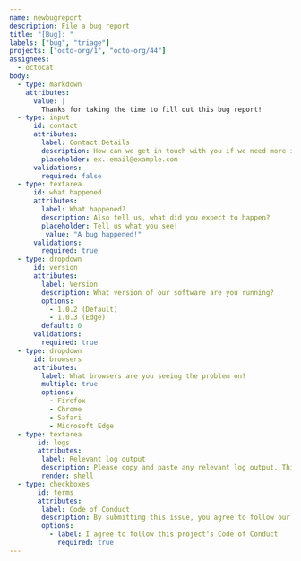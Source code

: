 ```yaml
---
name: newbugreport
description: File a bug report
title: "[Bug]: "
labels: ["bug", "triage"]
projects: ["octo-org/1", "octo-org/44"]
assignees:
  - octocat
body:
  - type: markdown
    attributes:
      value: |
        Thanks for taking the time to fill out this bug report!
  - type: input
      id: contact
      attributes:
        label: Contact Details
        description: How can we get in touch with you if we need more info? 
        placeholder: ex. email@example.com
      validations:
        required: false
  - type: textarea
      id: what happened
      attributes:
        label: What happened?
        description: Also tell us, what did you expect to happen? 
        placeholder: Tell us what you see!
         value: "A bug happened!"
      validations:
        required: true
  - type: dropdown
      id: version
      attributes:
        label: Version
        description: What version of our software are you running?
        options:
          - 1.0.2 (Default)
          - 1.0.3 (Edge)
        default: 0
      validations:
        required: true
  - type: dropdown
      id: browsers
      attributes:
        label: What browsers are you seeing the problem on?
        multiple: true
        options:
          - Firefox
          - Chrome
          - Safari
          - Microsoft Edge
  - type: textarea
       id: logs
       attributes:
        label: Relevant log output
        description: Please copy and paste any relevant log output. This will be automatically formatted into code, so no need for backticks.
        render: shell
  - type: checkboxes
       id: terms
       attributes:
        label: Code of Conduct
        description: By submitting this issue, you agree to follow our [Code of Conduct] (https://example.com)
        options:
          - label: I agree to follow this project's Code of Conduct 
            required: true
---
```


